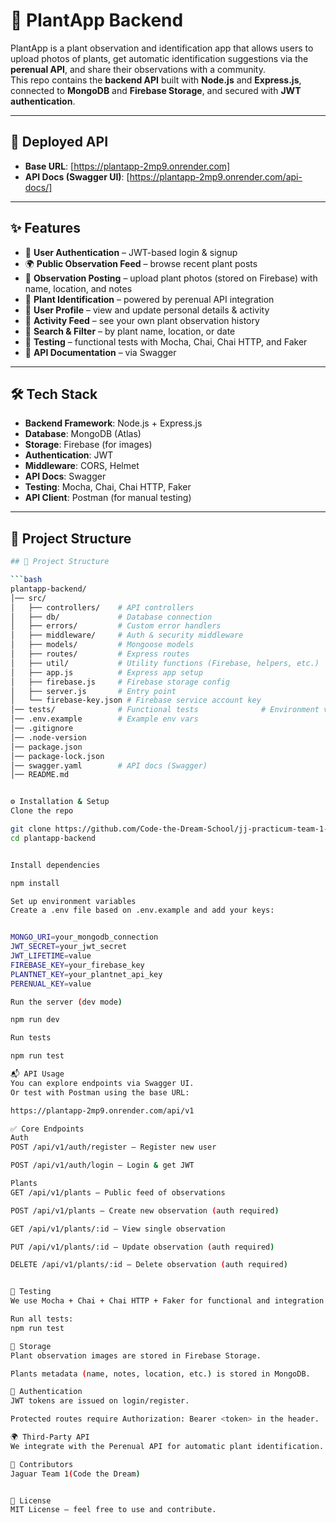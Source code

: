 # 🌱 PlantApp Backend

PlantApp is a plant observation and identification app that allows users to upload photos of plants, get automatic identification suggestions via the **perenual API**, and share their observations with a community.  
This repo contains the **backend API** built with **Node.js** and **Express.js**, connected to **MongoDB** and **Firebase Storage**, and secured with **JWT authentication**.

---

## 🚀 Deployed API

- **Base URL**: [https://plantapp-2mp9.onrender.com]
- **API Docs (Swagger UI)**: [https://plantapp-2mp9.onrender.com/api-docs/]

---

## ✨ Features

- 🔑 **User Authentication** – JWT-based login & signup  
- 🌍 **Public Observation Feed** – browse recent plant posts  
- 📸 **Observation Posting** – upload plant photos (stored on Firebase) with name, location, and notes  
- 🌿 **Plant Identification** – powered by perenual API integration  
- 👤 **User Profile** – view and update personal details & activity  
- 📜 **Activity Feed** – see your own plant observation history  
- 🔎 **Search & Filter** – by plant name, location, or date  
- 🧪 **Testing** – functional tests with Mocha, Chai, Chai HTTP, and Faker  
- 📖 **API Documentation** – via Swagger

---

## 🛠️ Tech Stack

- **Backend Framework**: Node.js + Express.js  
- **Database**: MongoDB (Atlas)  
- **Storage**: Firebase (for images)  
- **Authentication**: JWT  
- **Middleware**: CORS, Helmet  
- **API Docs**: Swagger  
- **Testing**: Mocha, Chai, Chai HTTP, Faker  
- **API Client**: Postman (for manual testing)

---

## 📂 Project Structure

```bash
## 📂 Project Structure

```bash
plantapp-backend/
│── src/
│   ├── controllers/    # API controllers
│   ├── db/             # Database connection
│   ├── errors/         # Custom error handlers
│   ├── middleware/     # Auth & security middleware
│   ├── models/         # Mongoose models
│   ├── routes/         # Express routes
│   ├── util/           # Utility functions (Firebase, helpers, etc.)
│   ├── app.js          # Express app setup
│   ├── firebase.js     # Firebase storage config
│   ├── server.js       # Entry point
│   └── firebase-key.json # Firebase service account key
│── tests/              # Functional tests              # Environment variables (not committed)
│── .env.example        # Example env vars
│── .gitignore
│── .node-version
│── package.json
│── package-lock.json
│── swagger.yaml        # API docs (Swagger)
│── README.md


⚙️ Installation & Setup
Clone the repo

git clone https://github.com/Code-the-Dream-School/jj-practicum-team-1-back.git
cd plantapp-backend


Install dependencies

npm install

Set up environment variables
Create a .env file based on .env.example and add your keys:


MONGO_URI=your_mongodb_connection
JWT_SECRET=your_jwt_secret
JWT_LIFETIME=value
FIREBASE_KEY=your_firebase_key
PLANTNET_KEY=your_plantnet_api_key
PERENUAL_KEY=value

Run the server (dev mode)

npm run dev

Run tests

npm run test

📬 API Usage
You can explore endpoints via Swagger UI.
Or test with Postman using the base URL:

https://plantapp-2mp9.onrender.com/api/v1

✅ Core Endpoints
Auth
POST /api/v1/auth/register – Register new user

POST /api/v1/auth/login – Login & get JWT

Plants
GET /api/v1/plants – Public feed of observations

POST /api/v1/plants – Create new observation (auth required)

GET /api/v1/plants/:id – View single observation

PUT /api/v1/plants/:id – Update observation (auth required)

DELETE /api/v1/plants/:id – Delete observation (auth required)


🧪 Testing
We use Mocha + Chai + Chai HTTP + Faker for functional and integration tests.

Run all tests:
npm run test

📸 Storage
Plant observation images are stored in Firebase Storage.

Plants metadata (name, notes, location, etc.) is stored in MongoDB.

🔐 Authentication
JWT tokens are issued on login/register.

Protected routes require Authorization: Bearer <token> in the header.

🌍 Third-Party API
We integrate with the Perenual API for automatic plant identification.

👥 Contributors
Jaguar Team 1(Code the Dream)


📜 License
MIT License – feel free to use and contribute.
